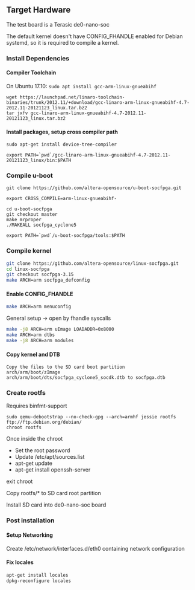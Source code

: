## Target Hardware

The test board is a Terasic de0-nano-soc

The default kernel doesn't have CONFIG_FHANDLE enabled for Debian systemd, so it is required to compile a kernel.

### Install Dependencies

#### Compiler Toolchain

On Ubuntu 17.10:
`sudo apt install gcc-arm-linux-gnueabihf`

```
wget https://launchpad.net/linaro-toolchain-binaries/trunk/2012.11/+download/gcc-linaro-arm-linux-gnueabihf-4.7-2012.11-20121123_linux.tar.bz2
tar jxfv gcc-linaro-arm-linux-gnueabihf-4.7-2012.11-20121123_linux.tar.bz2

```

#### Install packages, setup cross compiler path
```
sudo apt-get install device-tree-compiler

export PATH=`pwd`/gcc-linaro-arm-linux-gnueabihf-4.7-2012.11-20121123_linux/bin:$PATH
```

### Compile u-boot

```
git clone https://github.com/altera-opensource/u-boot-socfpga.git

export CROSS_COMPILE=arm-linux-gnueabihf-

cd u-boot-socfpga
git checkout master
make mrproper
./MAKEALL socfpga_cyclone5

export PATH=`pwd`/u-boot-socfpga/tools:$PATH
```

### Compile kernel

```sh
git clone https://github.com/altera-opensource/linux-socfpga.git
cd linux-socfpga
git checkout socfpga-3.15
make ARCH=arm socfpga_defconfig
```

#### Enable CONFIG_FHANDLE

```sh
make ARCH=arm menuconfig
```

General setup -> open by fhandle syscalls

```sh
make -j8 ARCH=arm uImage LOADADDR=0x8000
make ARCH=arm dtbs
make -j8 ARCH=arm modules
```

#### Copy kernel and DTB

```
Copy the files to the SD card boot partition
arch/arm/boot/zImage
arch/arm/boot/dts/socfpga_cyclone5_socdk.dtb to socfpga.dtb
```

### Create rootfs

Requires binfmt-support

```
sudo qemu-debootstrap --no-check-gpg --arch=armhf jessie rootfs ftp://ftp.debian.org/debian/
chroot rootfs
```

Once inside the chroot

* Set the root password
* Update /etc/apt/sources.list
* apt-get update
* apt-get install openssh-server

exit chroot

Copy rootfs/* to SD card root partition

Install SD card into de0-nano-soc board

### Post installation
#### Setup Networking
Create /etc/network/interfaces.d/eth0 containing network configuration
#### Fix locales
```sh
apt-get install locales
dpkg-reconfigure locales
```
